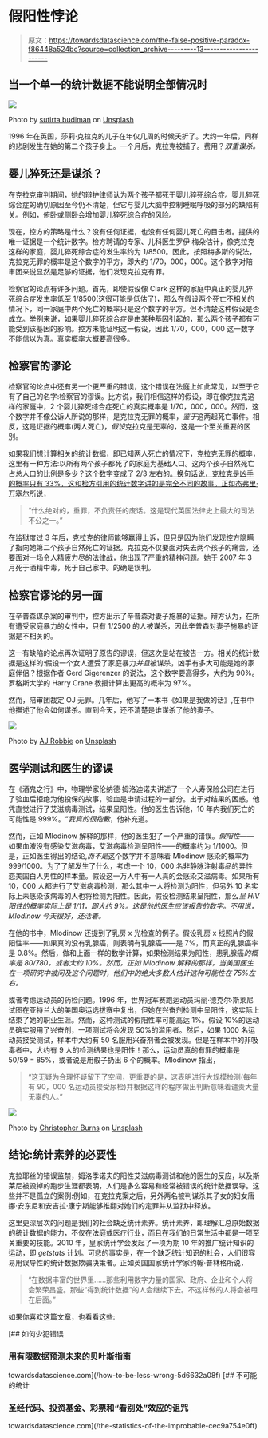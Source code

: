 # 假阳性悖论

> 原文：<https://towardsdatascience.com/the-false-positive-paradox-f86448a524bc?source=collection_archive---------13----------------------->

## 当一个单一的统计数据不能说明全部情况时

![](img/94715a9fbbcac8693dc6de805e91df75.png)

Photo by [sutirta budiman](https://unsplash.com/@sutirtab?utm_source=medium&utm_medium=referral) on [Unsplash](https://unsplash.com?utm_source=medium&utm_medium=referral)

1996 年在英国，莎莉·克拉克的儿子在年仅几周的时候夭折了。大约一年后，同样的悲剧发生在她的第二个孩子身上。一个月后，克拉克被捕了。费用？*双重谋杀。*

## 婴儿猝死还是谋杀？

在克拉克审判期间，她的辩护律师认为两个孩子都死于婴儿猝死综合症。婴儿猝死综合症的确切原因至今仍不清楚，但它与婴儿大脑中控制睡眠呼吸的部分的缺陷有关。例如，俯卧或侧卧会增加婴儿猝死综合症的风险。

现在，控方的策略是什么？没有任何证据，也没有任何婴儿死亡的目击者。提供的唯一证据是一个统计数字。检方聘请的专家、儿科医生罗伊·梅朵估计，像克拉克这样的家庭，婴儿猝死综合症的发生率约为 1/8500。因此，按照梅多斯的说法，克拉克无罪的概率是这个数字的平方，即大约 1/70，000，000。这个数字对陪审团来说显然是足够的证据，他们发现克拉克有罪。

检察官的论点有许多问题。首先，即使假设像 Clark 这样的家庭中真正的婴儿猝死综合症发生率低至 1/8500(这很可能是[低估了](https://understandinguncertainty.org/node/545))，那么在假设两个死亡不相关的情况下，同一家庭中两个死亡的概率只是这个数字的平方。但不清楚这种假设是否成立。举例来说，如果婴儿猝死综合症是由某种基因引起的，那么两个孩子都有可能受到该基因的影响。控方未能证明这一假设，因此 1/70，000，000 这一数字不能信以为真。真实概率大概要高很多。

## 检察官的谬论

检察官的论点中还有另一个更严重的错误，这个错误在法庭上如此常见，以至于它有了自己的名字:检察官的谬误。比方说，我们相信这样的假设，即在像克拉克这样的家庭中，2 个婴儿猝死综合症死亡的真实概率是 1/70，000，000。然而，这个数字并不像公诉人所说的那样，是克拉克无罪的概率，*鉴于*这两起死亡事件。相反，这是证据的概率(两人死亡)，*假设*克拉克是无辜的，这是一个至关重要的区别。

如果我们想计算相关的统计数据，即已知两人死亡的情况下，克拉克无罪的概率，这里有一种方法:以所有两个孩子都死了的家庭为基础人口。这两个孩子自然死亡占总人口的比例是多少？这个数字变成了 2/3 左右的[。换句话说，克拉克是凶手的概率只有 33%，这和检方引用的统计数字讲的是完全不同的故事。正如](https://understandinguncertainty.org/node/545)[杰弗里·万塞尔](http://www.geoffreywansell.com/SallyClark.html)所说，

> “什么绝对的，重罪，不负责任的废话。这是现代英国法律史上最大的司法不公之一。”

在监狱度过 3 年后，克拉克的律师能够赢得上诉，但只是因为他们发现控方隐瞒了指向她第二个孩子自然死亡的证据。克拉克不仅要面对失去两个孩子的痛苦，还要面对一场令人精疲力尽的法律战，他出现了严重的精神问题。她于 2007 年 3 月死于酒精中毒，死于自己家中。的确是误判。

## 检察官谬论的另一面

在辛普森谋杀案的审判中，控方出示了辛普森对妻子施暴的证据。辩方认为，在所有遭受家庭暴力的女性中，只有 1/2500 的人被谋杀，因此辛普森对妻子施暴的证据是不相关的。

这一有缺陷的论点再次证明了原告的谬误，但这次是站在被告一方。相关的统计数据是这样的:假设一个女人遭受了家庭暴力*并且*被谋杀，凶手有多大可能是她的家庭伴侣？根据作者 Gerd Gigerenzer 的说法，这个数字要高得多，大约为 90%。罗格斯大学的 Harry Crane 教授计算出更高的概率为 97%。

然而，陪审团裁定 OJ 无罪。几年后，他写了一本书《如果是我做的话》,在书中他描述了他会如何谋杀。直到今天，还不清楚是谁谋杀了他的妻子。

![](img/d008ea57f86c958fe821bf9e34186bb5.png)

Photo by [AJ Robbie](https://unsplash.com/@ajrobbie?utm_source=medium&utm_medium=referral) on [Unsplash](https://unsplash.com?utm_source=medium&utm_medium=referral)

## 医学测试和医生的谬误

在《酒鬼之行》中，物理学家伦纳德·姆洛迪诺夫讲述了一个人寿保险公司在进行了验血后拒绝为他投保的故事，验血是申请过程的一部分。出于对结果的困惑，他凭直觉进行了艾滋病毒测试，结果呈阳性。他的医生告诉他，10 年内我们死亡的可能性是 999%。“*我真的很抱歉*，他补充道。

然而，正如 Mlodinow 解释的那样，他的医生犯了一个严重的错误。*假阳性*——如果血液没有感染艾滋病毒，艾滋病毒检测呈阳性——的概率约为 1/1000。但是，正如医生得出的结论,*而不是*这个数字并不意味着 Mlodinow 感染的概率为 999/1000。为了了解发生了什么，考虑一个 10，000 名非静脉注射毒品的异性恋美国白人男性的样本量。假设这一万人中有一人真的会感染艾滋病毒。如果所有 10，000 人都进行了艾滋病毒检测，那么其中一人将检测为阳性，但另外 10 名实际上未感染该病毒的人也将检测为阳性。因此，假设检测结果呈阳性，那么*呈 HIV 阳性的概率实际上是 1/11，即大约 9%。这是他的医生应该报告的数字。不用说，Mlodinow 今天很好，还活着。*

在他的书中，Mlodinow 还提到了乳房 x 光检查的例子。假设乳房 x 线照片的假阳性率——如果真的没有乳腺癌，则表明有乳腺癌——是 7%，而真正的乳腺癌率是 0.8%。然后，做和上面一样的数学计算，如果检测结果为阳性，患乳腺癌*的概率是 80/780，或者大约 10%。然而，正如 Mlodinow 解释的那样，当美国医生在一项研究中被问及这个问题时，他们中的绝大多数人估计这种可能性在 75%左右。*

或者考虑运动员的药检问题。1996 年，世界冠军赛跑运动员玛丽·德克尔·斯莱尼试图在亚特兰大的美国奥运选拔赛中复出，但她在兴奋剂检测中呈阳性，这实际上结束了她的职业生涯。然而，这种测试的假阳性率可能高达 1%。假设 10%的运动员确实服用了兴奋剂，一项测试将会发现 50%的滥用者。然后，如果 1000 名运动员接受测试，样本中大约有 50 名服用兴奋剂者会被发现。但是在样本中的非吸毒者中，大约有 9 人的检测结果也是阳性！那么，运动员真的有罪的概率是 50/59 = 85%，或者说是用骰子扔出 6 个的概率。Mlodinow 指出，

> “这无疑为合理怀疑留下了空间，更重要的是，这表明进行大规模检测(每年有 90，000 名运动员接受尿检)并根据这样的程序做出判断意味着谴责大量无辜的人。”

![](img/84bc23c9dcf822842b4739f303957837.png)

Photo by [Christopher Burns](https://unsplash.com/@christopher__burns?utm_source=medium&utm_medium=referral) on [Unsplash](https://unsplash.com?utm_source=medium&utm_medium=referral)

## 结论:统计素养的必要性

克拉耶丝的错误监禁，姆洛季诺夫的阳性艾滋病毒测试和他的医生的反应，以及斯莱尼被毁掉的跑步生涯都表明，人们是多么容易和经常被错误的统计数据误导。这些并不是孤立的案例:例如，在克拉克案之后，另外两名被判谋杀其子女的妇女唐娜·安东尼和安吉拉·康宁斯能够推翻对她们的定罪并从监狱中释放。

这里更深层次的问题是我们的社会缺乏统计素养。统计素养，即理解汇总原始数据的统计数据的能力，不仅在法庭或医疗行业，而且在我们的日常生活中都是一项至关重要的技能。2010 年，皇家统计学会发起了一项为期 10 年的推广统计知识的运动，即 *getstats* 计划。可悲的事实是，在一个缺乏统计知识的社会，人们很容易用误导性的统计数据欺骗决策者。正如英国国家统计学家约翰·普林格所说，

> “在数据丰富的世界里……那些利用数字力量的国家、政府、企业和个人将会繁荣昌盛。那些“得到统计数据”的人会继续下去。不这样做的人将会被甩在后面。”

如果你喜欢这篇文章，也看看这些:

[](/how-to-be-less-wrong-5d6632a08f) [## 如何少犯错误

### 用有限数据预测未来的贝叶斯指南

towardsdatascience.com](/how-to-be-less-wrong-5d6632a08f) [](/the-statistics-of-the-improbable-cec9a754e0ff) [## 不可能的统计

### 圣经代码、投资基金、彩票和“看别处”效应的诅咒

towardsdatascience.com](/the-statistics-of-the-improbable-cec9a754e0ff)